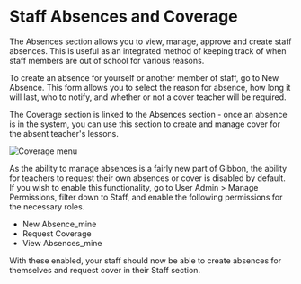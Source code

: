 # Staff Absences and Coverage

The Absences section allows you to view, manage, approve and create staff absences. This is useful as an integrated method of keeping track of when staff members are out of school for various reasons.

To create an absence for yourself or another member of staff, go to New Absence. This form allows you to select the reason for absence, how long it will last, who to notify, and whether or not a cover teacher will be required.

The Coverage section is linked to the Absences section - once an absence is in the system, you can use this section to create and manage cover for the absent teacher's lessons.

![Coverage menu](https://docs.gibbonedu.org/img/administrators/coverage.png)

As the ability to manage absences is a fairly new part of Gibbon, the ability for teachers to request their own absences or cover is disabled by default. If you wish to enable this functionality, go to User Admin > Manage Permissions, filter down to Staff, and enable the following permissions for the necessary roles.

- New Absence_mine
- Request Coverage
- View Absences_mine

With these enabled, your staff should now be able to create absences for themselves and request cover in their Staff section.
